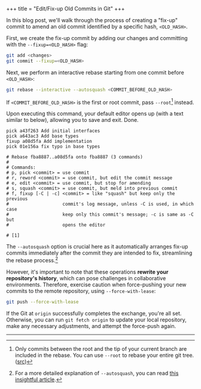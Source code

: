 +++
title = "Edit/Fix-up Old Commits in Git"
+++

In this blog post, we'll walk through the process of creating a "fix-up" commit to amend an old commit identified by a specific hash, `<OLD_HASH>`.

First, we create the fix-up commit by adding our changes and committing with the `--fixup=<OLD_HASH>` flag:

```sh
git add <changes>
git commit --fixup=<OLD_HASH>
```

Next, we perform an interactive rebase starting from one commit before `<OLD_HASH>`:

```sh
git rebase --interactive --autosquash <COMMIT_BEFORE_OLD_HASH>
```

If `<COMMIT_BEFORE_OLD_HASH>` is the first or root commit, pass `--root`[^1] instead.

Upon executing this command, your default editor opens up (with a text similar to below), allowing you to save and exit. Done.

```
pick a43f263 Add initial interfaces
pick a643ac3 Add base types
fixup a08d5fa Add implementation
pick 01e156a fix typo in base types

# Rebase fba8887..a08d5fa onto fba8887 (3 commands)
#
# Commands:
# p, pick <commit> = use commit
# r, reword <commit> = use commit, but edit the commit message
# e, edit <commit> = use commit, but stop for amending
# s, squash <commit> = use commit, but meld into previous commit
# f, fixup [-C | -c] <commit> = like "squash" but keep only the previous
#                    commit's log message, unless -C is used, in which case
#                    keep only this commit's message; -c is same as -C but
#                    opens the editor

# [1]
```

The `--autosquash` option is crucial here as it automatically arranges fix-up commits immediately after the commit they are intended to fix, streamlining the rebase process.[^2]


However, it's important to note that these operations __rewrite your repository's history__, which can pose challenges in collaborative environments. Therefore, exercise caution when force-pushing your new commits to the remote repository, using `--force-with-lease`:


```sh
git push --force-with-lease
```

If the Git at `origin` successfully completes the exchange, you're all set. Otherwise, you can run `git fetch origin` to update your local repository, make any necessary adjustments, and attempt the force-push again.

---

[^1]: Only commits between the root and the tip of your current branch are included in the rebase. You can use `--root` to rebase your entire git tree. ([src](https://andrewlock.net/smoother-rebases-with-auto-squashing-git-commits/))

[^2]: For a more detailed explanation of `--autosquash`, you can read [this insightful article](https://andrewlock.net/smoother-rebases-with-auto-squashing-git-commits/).
